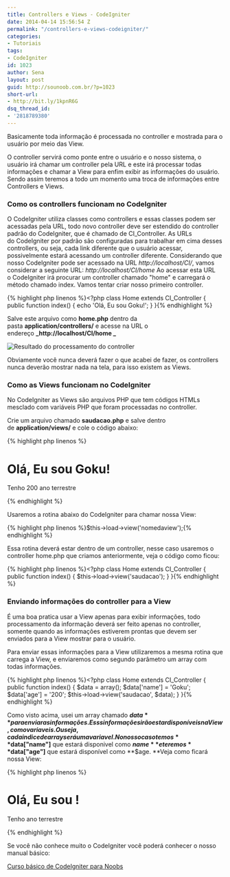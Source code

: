 ```yaml
---
title: Controllers e Views - CodeIgniter
date: 2014-04-14 15:56:54 Z
permalink: "/controllers-e-views-codeigniter/"
categories:
- Tutoriais
tags:
- CodeIgniter
id: 1023
author: Sena
layout: post
guid: http://sounoob.com.br/?p=1023
short-url:
- http://bit.ly/1kpnR6G
dsq_thread_id:
- '2818789380'
---
```


Basicamente toda informação é processada no controller e mostrada para o usuário por meio das View.

O controller servirá como ponte entre o usuário e o nosso sistema, o usuário irá chamar um controller pela URL e este irá processar todas informações e chamar a View para enfim exibir as informações do usuário. Sendo assim teremos a todo um momento uma troca de informações entre Controllers e Views.
  
<!--more-->

### Como os controllers funcionam no CodeIgniter

O CodeIgniter utiliza classes como controllers e essas classes podem ser acessadas pela URL, todo novo controller deve ser estendido do controller padrão do CodeIgniter, que é chamado de CI_Controller. As URLs do CodeIgniter por padrão são configuradas para trabalhar em cima desses controllers, ou seja, cada link diferente que o usuário acessar, possivelmente estará acessando um controller diferente. Considerando que nosso CodeIgniter pode ser acessado na URL _http://localhost/CI/_, vamos considerar a seguinte URL: _http://localhost/CI/home_ Ao acessar esta URL o CodeIgniter irá procurar um controller chamado "home" e carregará o método chamado index. Vamos tentar criar nosso primeiro controller.

{% highlight php linenos %}<?php
class Home extends CI_Controller {
    public function index() 
    {
        echo 'Olá, Eu sou Goku!';
    }
}{% endhighlight %} 

Salve este arquivo como **home.php** dentro da pasta **application/controllers/** e acesse na URL o endereço **_http://localhost/CI/home _**

<img class="aligncenter size-full wp-image-1036" src="./assets/uploads/2014/04/Ola-eu-sou-goku.jpg" alt="Resultado do processamento do controller" srcset="./assets/uploads/2014/04/Ola-eu-sou-goku.jpg 760w, ./assets/uploads/2014/04/Ola-eu-sou-goku-300x121.jpg 300w" sizes="(max-width: 760px) 100vw, 760px" />

Obviamente você nunca deverá fazer o que acabei de fazer, os controllers nunca deverão mostrar nada na tela, para isso existem as Views.

### Como as Views funcionam no CodeIgniter

No CodeIgniter as Views são arquivos PHP que tem códigos HTMLs mesclado com variáveis PHP que foram processadas no controller.

Crie um arquivo chamado **saudacao.php** e salve dentro de **application/views/** e cole o código abaixo:

{% highlight php linenos %}<html>
    <head>
        <title>Página do Goku</title>
    </head>
    <body>
        <h1>Olá, Eu sou Goku!</h1>
        <p>Tenho 200 ano terrestre</p>
    </body>
</html>{% endhighlight %} 

Usaremos a rotina abaixo do CodeIgniter para chamar nossa View:

{% highlight php linenos %}$this->load->view('nomedaview');{% endhighlight %} 

Essa rotina deverá estar dentro de um controller, nesse caso usaremos o controller home.php que criamos anteriormente, veja o código como ficou:

{% highlight php linenos %}<?php
class Home extends CI_Controller {
    public function index()
    {
        $this->load->view('saudacao');
    }
}{% endhighlight %} 

### Enviando informações do controller para a View

É uma boa pratica usar a View apenas para exibir informações, todo processamento da informação deverá ser feito apenas no controller, somente quando as informações estiverem prontas que devem ser enviados para a View mostrar para o usuário.

Para enviar essas informações para a View utilizaremos a mesma rotina que carrega a View, e enviaremos como segundo parâmetro um array com todas informações.

{% highlight php linenos %}<?php
class Home extends CI_Controller {
    public function index()
    {
        $data = array();
        $data['name'] = 'Goku';
        $data['age'] = '200';
        $this->load->view('saudacao', $data);
    }
}{% endhighlight %} 

Como visto acima, usei um array chamado **$data** para enviar as informações. Esss informações irão estar disponíveis na View, como variaveis. Ou seja, cada indice de array será uma variavel. No nosso caso temos **$data["name"]** que estará disponivel como **$name** e teremos **$data["age"]** que estará disponível como **$age. **Veja como ficará nossa View:

{% highlight php linenos %}<html>
    <head>
        <title>Página do <?php echo $name;?></title>
    </head>
    <body>
        <h1>Olá, Eu sou <?php echo $name;?>!</h1>
        <p>Tenho <?php echo $age;?> ano terrestre</p>
    </body>
</html>{% endhighlight %} 

Se você não conhece muito o CodeIgniter você poderá conhecer o nosso manual básico:
  
[Curso básico de CodeIgniter para Noobs](./codeigniter-para-noobs/ "CodeIgniter para Noobs")